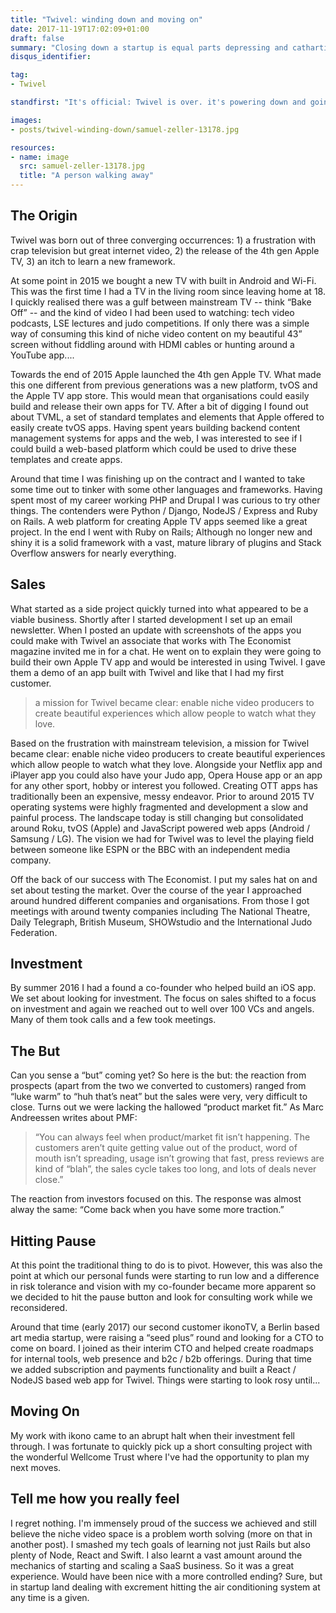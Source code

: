 ```yaml
---
title: "Twivel: winding down and moving on"
date: 2017-11-19T17:02:09+01:00
draft: false
summary: "Closing down a startup is equal parts depressing and cathartic."
disqus_identifier: 

tag: 
- Twivel

standfirst: "It's official: Twivel is over. it's powering down and going into sleep mode, permanently. In this post I want to document something of what Twivel was, what problems we set out to solve and what we created."

images:
- posts/twivel-winding-down/samuel-zeller-13178.jpg

resources:
- name: image
  src: samuel-zeller-13178.jpg
  title: "A person walking away"
---
```

## The Origin

Twivel was born out of three converging occurrences: 1) a frustration with crap television but great internet video, 2) the release of the 4th gen Apple TV, 3) an itch to learn a new framework.

At some point in 2015 we bought a new TV with built in Android and Wi-Fi. This was the first time I had a TV in the living room since leaving home at 18\. I quickly realised there was a gulf between mainstream TV -- think “Bake Off” -- and the kind of video I had been used to watching: tech video podcasts, LSE lectures and judo competitions. If only there was a simple way of consuming this kind of niche video content on my beautiful 43” screen without fiddling around with HDMI cables or hunting around a YouTube app....

Towards the end of 2015 Apple launched the 4th gen Apple TV. What made this one different from previous generations was a new platform, tvOS and the Apple TV app store. This would mean that organisations could easily build and release their own apps for TV. After a bit of digging I found out about TVML, a set of standard templates and elements that Apple offered to easily create tvOS apps. Having spent years building backend content management systems for apps and the web, I was interested to see if I could build a web-based platform which could be used to drive these templates and create apps.

Around that time I was finishing up on the contract and I wanted to take some time out to tinker with some other languages and frameworks. Having spent most of my career working PHP and Drupal I was curious to try other things. The contenders were Python / Django, NodeJS / Express and Ruby on Rails. A web platform for creating Apple TV apps seemed like a great project. In the end I went with Ruby on Rails; Although no longer new and shiny it is a solid framework with a vast, mature library of plugins and Stack Overflow answers for nearly everything.

## Sales

What started as a side project quickly turned into what appeared to be a viable business. Shortly after I started development I set up an email newsletter. When I posted an update with screenshots of the apps you could make with Twivel an associate that works with The Economist magazine invited me in for a chat. He went on to explain they were going to build their own Apple TV app and would be interested in using Twivel. I gave them a demo of an app built with Twivel and like that I had my first customer.

> a mission for Twivel became clear: enable niche video producers to create beautiful experiences which allow people to watch what they love.

Based on the frustration with mainstream television, a mission for Twivel became clear: enable niche video producers to create beautiful experiences which allow people to watch what they love. Alongside your Netflix app and iPlayer app you could also have your Judo app, Opera House app or an app for any other sport, hobby or interest you followed. Creating OTT apps has traditionally been an expensive, messy endeavor. Prior to around 2015 TV operating systems were highly fragmented and development a slow and painful process. The landscape today is still changing but consolidated around Roku, tvOS (Apple) and JavaScript powered web apps (Android / Samsung / LG). The vision we had for Twivel was to level the playing field between someone like ESPN or the BBC with an independent media company.

Off the back of our success with The Economist. I put my sales hat on and set about testing the market. Over the course of the year I approached around hundred different companies and organisations. From those I got meetings with around twenty companies including The National Theatre, Daily Telegraph, British Museum, SHOWstudio and the International Judo Federation. 

## Investment

By summer 2016 I had a found a co-founder who helped build an iOS app. We set about looking for investment. The focus on sales shifted to a focus on investment and again we reached out to well over 100 VCs and angels. Many of them took calls and a few took meetings. 

## The But

Can you sense a “but” coming yet? So here is the but: the reaction from prospects (apart from the two we converted to customers) ranged from “luke warm” to “huh that’s neat” but the sales were very, very difficult to close. Turns out we were lacking the hallowed “product market fit.” As Marc Andreessen writes about PMF:

> “You can always feel when product/market fit isn’t happening. The customers aren’t quite getting value out of the product, word of mouth isn’t spreading, usage isn’t growing that fast, press reviews are kind of “blah”, the sales cycle takes too long, and lots of deals never close.”

The reaction from investors focused on this. The response was almost alway the same: “Come back when you have some more traction.”

## Hitting Pause

At this point the traditional thing to do is to pivot. However, this was also the point at which our personal funds were starting to run low and a difference in risk tolerance and vision with my co-founder became more apparent so we decided to hit the pause button and look for consulting work while we reconsidered.

Around that time (early 2017) our second customer ikonoTV, a Berlin based art media startup, were raising a “seed plus” round and looking for a CTO to come on board. I joined as their interim CTO and helped create roadmaps for internal tools, web presence and b2c / b2b offerings. During that time we added subscription and payments functionality and built a React / NodeJS based web app for Twivel. Things were starting to look rosy until...

## Moving On

My work with ikono came to an abrupt halt when their investment fell through. I was fortunate to quickly pick up a short consulting project with the wonderful Wellcome Trust where I've had the opportunity to plan my next moves.

## Tell me how you really feel

I regret nothing. I'm immensely proud of the success we achieved and still believe the niche video space is a problem worth solving (more on that in another post). I smashed my tech goals of learning not just Rails but also plenty of Node, React and Swift. I also learnt a vast amount around the mechanics of starting and scaling a SaaS business. So it was a great experience. Would have been nice with a more controlled ending? Sure, but in startup land dealing with excrement hitting the air conditioning system at any time is a given.